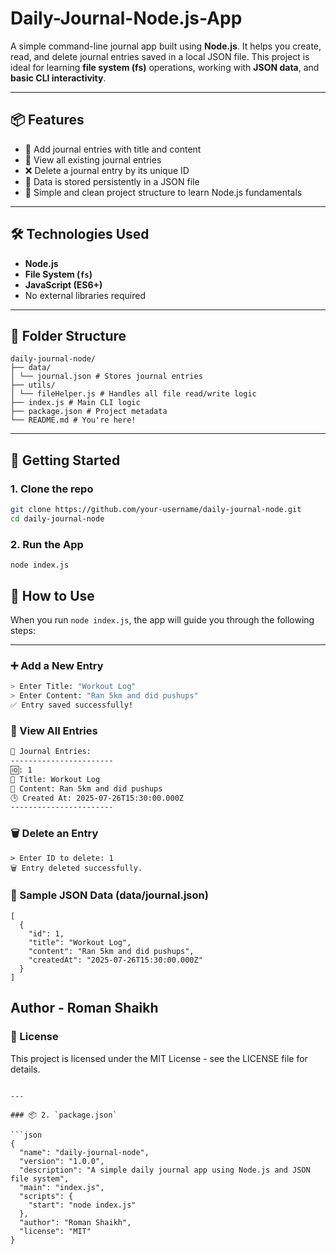 # Daily-Journal-Node.js-App

A simple command-line journal app built using **Node.js**. It helps you create, read, and delete journal entries saved in a local JSON file. This project is ideal for learning **file system (fs)** operations, working with **JSON data**, and **basic CLI interactivity**.

---

## 📦 Features

- 📝 Add journal entries with title and content
- 📖 View all existing journal entries
- ❌ Delete a journal entry by its unique ID
- 💾 Data is stored persistently in a JSON file
- 🧠 Simple and clean project structure to learn Node.js fundamentals

---

## 🛠️ Technologies Used

- **Node.js**
- **File System (`fs`)**
- **JavaScript (ES6+)**
- No external libraries required

---

## 📂 Folder Structure

```
daily-journal-node/
├── data/
│ └── journal.json # Stores journal entries
├── utils/
│ └── fileHelper.js # Handles all file read/write logic
├── index.js # Main CLI logic
├── package.json # Project metadata
└── README.md # You're here!
```




---

## 🚀 Getting Started

### 1. Clone the repo

```bash
git clone https://github.com/your-username/daily-journal-node.git
cd daily-journal-node
```


### 2. Run the App

```
node index.js
```



## 🧪 How to Use

When you run `node index.js`, the app will guide you through the following steps:

---

### ➕ Add a New Entry

```bash
> Enter Title: "Workout Log"
> Enter Content: "Ran 5km and did pushups"
✅ Entry saved successfully!
```



### 📜 View All Entries
```bash
📖 Journal Entries:
-----------------------
🆔: 1
📌 Title: Workout Log
📝 Content: Ran 5km and did pushups
🕒 Created At: 2025-07-26T15:30:00.000Z
-----------------------
```


### 🗑️ Delete an Entry

```
> Enter ID to delete: 1
🗑️ Entry deleted successfully.
```


### 📄 Sample JSON Data (data/journal.json)


```
[
  {
    "id": 1,
    "title": "Workout Log",
    "content": "Ran 5km and did pushups",
    "createdAt": "2025-07-26T15:30:00.000Z"
  }
]
```


##  Author - Roman Shaikh



### 📜 License
This project is licensed under the MIT License - see the LICENSE file for details.


```

---

### 📦 2. `package.json`

```json
{
  "name": "daily-journal-node",
  "version": "1.0.0",
  "description": "A simple daily journal app using Node.js and JSON file system",
  "main": "index.js",
  "scripts": {
    "start": "node index.js"
  },
  "author": "Roman Shaikh",
  "license": "MIT"
}
```





